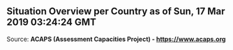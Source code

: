 ## Situation Overview per Country as of Sun, 17 Mar 2019 03:24:24 GMT

Source: **ACAPS (Assessment Capacities Project) - https://www.acaps.org**